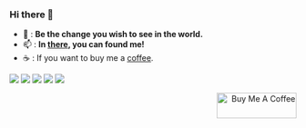 ### Hi there 👋

<!--
**ai-chen2050/ai-chen2050** is a ✨ _special_ ✨ repository because its `README.md` (this file) appears on your GitHub profile.

Here are some ideas to get you started:

- 🔭 I’m currently working on ...
- 🌱 I’m currently learning ...
- 👯 I’m looking to collaborate on ...
- 🤔 I’m looking for help with ...
- 💬 Ask me about ...
- 📫 How to reach me: ...
- 😄 Pronouns: ...
- ⚡ Fun fact: ...
- Overview: https://github-profile-summary-cards.vercel.app/demo.html
-->


- 🌇 : **Be the change you wish to see in the world.**   
- 📫 : **In [there](https://ai-chen2050.github.io/), you can found me!**
- ☕ : If you want to buy me a [coffee](https://www.buymeacoffee.com/blakechan).

![](http://github-profile-summary-cards.vercel.app/api/cards/profile-details?username=ai-chen2050&theme=2077)
![](http://github-profile-summary-cards.vercel.app/api/cards/repos-per-language?username=ai-chen2050&theme=2077)
![](http://github-profile-summary-cards.vercel.app/api/cards/most-commit-language?username=ai-chen2050&theme=2077)
![](http://github-profile-summary-cards.vercel.app/api/cards/stats?username=ai-chen2050&theme=2077)
![](http://github-profile-summary-cards.vercel.app/api/cards/productive-time?username=ai-chen2050&theme=2077&utcOffset=8)

<div align="right">
<a href="https://www.buymeacoffee.com/blakechan" target="_blank"><img src="https://cdn.buymeacoffee.com/buttons/v2/default-violet.png" alt="Buy Me A Coffee" style="height: 45px !important;width: 140px !important;" ></a>
</div>

